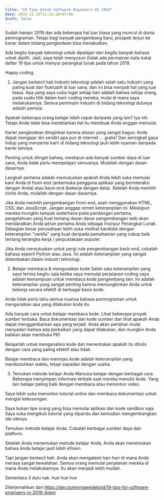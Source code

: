 ```yaml
---
title: "19 Tips Untuk Software Engineers Di 2019"
date: 2018-12-25T11:21:20+07:00
draft: false
---
```

Sudah hampir 2019 dan ada beberapa hal luar biasa yang muncul di dunia pemrograman. Tetapi bagi banyak pengembang baru, prospek terjun ke karier dalam bidang pengkodean bisa menakutkan.

Ada begitu banyak teknologi untuk dipelajari dan begitu banyak bahasa untuk dipilih. Jadi, saya telah menyusun (tidak ada permainan kata-kata) daftar 19 tips untuk insinyur perangkat lunak pada tahun 2019.

Happy coding
1. Jangan berkecil hati
Industri teknologi adalah salah satu industri yang paling kuat dan fluktuatif di luar sana, dan ini bisa menjadi hal yang luar biasa. Apa yang saya coba ingat setiap hari adalah bahwa setiap orang, pada suatu titik dalam karir coding mereka, mulai di mana saya melakukannya. Semua pemimpin industri di bidang teknologi dulunya adalah pemula.

Apakah beberapa orang belajar lebih cepat daripada yang lain? Iya nih. Tetapi Anda tidak bisa membiarkan hal itu membuat Anda enggan memulai.

Karier pengkodean diinginkan karena alasan yang sangat bagus: Anda dapat mengajar diri sendiri apa pun di internet ... gratis! Dan seringkali gaya hidup yang menyertai karir di bidang teknologi jauh lebih nyaman daripada karier lainnya.

Penting untuk diingat bahwa, meskipun ada banyak sumber daya di luar sana, Anda tidak perlu mempelajari semuanya. Mulailah dengan dasar-dasarnya.

Langkah pertama adalah memutuskan apakah Anda lebih suka memulai karir Anda di front-end (antarmuka pengguna aplikasi yang berinteraksi dengan Anda) atau back-end (bekerja dengan data). Setelah Anda memilih niche Anda, mulailah dengan dasar-dasarnya.

Jika Anda memilih pengembangan front-end, asah menggunakan HTML, CSS, dan JavaScript. Jangan anggap remeh keterampilan ini. Meskipun mereka mungkin tampak sederhana pada pandangan pertama, pengetahuan yang kuat tentang dasar-dasar pengembangan web akan mendaratkan Anda peran pertama Anda sebagai Insinyur Perangkat Lunak. Sebagian besar perusahaan lebih suka melihat kandidat dengan keterampilan "vanilla" yang kuat daripada pemahaman yang cukup baik tentang kerangka kerja / perpustakaan populer.

Jika Anda memutuskan untuk pergi rute pengembangan back-end, cobalah bahasa seperti Python atau Java. Ini adalah keterampilan yang sangat didambakan dalam industri teknologi.

2. Belajar membaca & menguraikan kode
Salah satu keterampilan yang saya terima begitu saja ketika saya memulai perjalanan coding saya adalah kemampuan untuk membaca kode pengembang lain. Ini adalah keterampilan yang sangat penting karena memungkinkan Anda untuk bekerja secara efektif di berbagai basis kode.

Anda tidak perlu tahu semua nuansa bahasa pemrograman untuk menguraikan apa yang dilakukan kode itu.

Ada banyak cara untuk belajar membaca kode. Lihat beberapa proyek sumber terbuka. Baca dokumentasi dan kode sumber dan lihat apakah Anda dapat menggambarkan apa yang terjadi. Anda akan perlahan mulai menyadari bahwa ada perbaikan yang dapat dilakukan, dan mungkin Anda bahkan akan membuka PR!

Belajarlah untuk menganalisis kode dan menentukan apakah itu ditulis dengan cara yang paling efektif atau tidak.

Belajar membaca dan meninjau kode adalah keterampilan yang membutuhkan waktu, tetapi sepadan dengan usaha.

3. Temukan metode belajar Anda
Manusia belajar dengan berbagai cara. Beberapa menyimpan informasi terbaik saat mereka menulis kode. Yang lain belajar paling baik dengan membaca atau menonton video.

Saya lebih suka menonton tutorial online dan membaca dokumentasi untuk mengisi kekosongan.

Saya bukan tipe orang yang bisa memulai aplikasi dan kode sandbox saja. Saya suka mengikuti tutorial yang dipandu dan kemudian mengembangkan ide-idenya.

Temukan metode belajar Anda. Cobalah berbagai sumber daya dan platform.

Setelah Anda menemukan metode belajar Anda, Anda akan menemukan bahwa Anda belajar jauh lebih efisien.


Tapi jangan berkecil hati. Anda akan mengalami hari-hari di mana Anda merasa sangat kewalahan. Semua orang memulai perjalanan mereka di mana Anda melakukannya. Itu akan menjadi lebih mudah.

Sementara 3 dulu nak. hue hue hue

Diterjemahkan dari https://dev.to/emmawedekind/19-tips-for-software-engineers-in-2019-4okm



